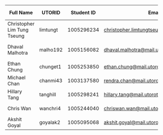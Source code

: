 | **Full Name**                   	| **UTORID**   	| **Student ID** 	| **Email**                                      	| **Best way to contact**            	|
|-----------------------------	|----------	|------------	|--------------------------------------------	|--------------------------------	|
| Christopher Lim Tung Tseung 	| limtungt 	| 1005296234 	| christopher.limtungtseung@mail.utoronto.ca 	| Discord - Eat My Shuriken#1325 	|
| Dhaval Malhotra             	| malho192 	| 1005156082 	| dhaval.malhotra@mail.utoronto.ca           	| Discord - Twisted Tornado#7605 	|
| Ethan Chung                 	| chunget1 	| 1005253850 	| ethan.chung@mail.utoronto.ca               	| Discord - Castanix#7040        	|
| Michael Chan                	| chanmi43 	| 1003137580 	| rendra.chan@mail.utoronto.ca               	| Discord - Chanoodle#4444       	|
| Hillary Tang                	| tanghill 	| 1005298241 	| hillary.tang@mail.utoroto.ca               	| Discord - ahappihill#7477      	|
| Chris Wan                   	| wanchri4 	| 1005244040 	| chriswan.wan@mail.utoronto.ca              	| Discord - YerYer#1922          	|
| Akshit Goyal                	| goyalak2 	| 1005095068 	| akshit.goyal@mail.utoronto.ca              	| Discord - Akshit#2438          	|
